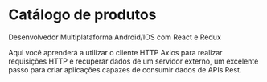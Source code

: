 # Catálogo de produtos

Desenvolvedor Multiplataforma Android/IOS com React e Redux 

 Aqui você aprenderá a utilizar o cliente HTTP Axios para realizar requisições HTTP e recuperar dados de um servidor externo, um excelente passo para criar aplicações capazes de consumir dados de APIs Rest.
